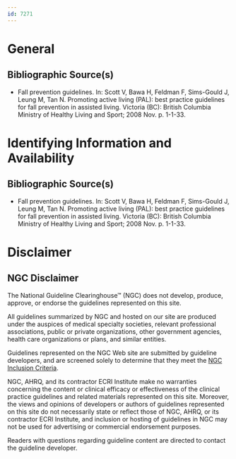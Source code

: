 ```yaml
---
id: 7271
---
```


# General

## Bibliographic Source(s)

- Fall prevention guidelines. In: Scott V, Bawa H, Feldman F, Sims-Gould J, Leung M, Tan N. Promoting active living (PAL): best practice guidelines for fall prevention in assisted living. Victoria (BC): British Columbia Ministry of Healthy Living and Sport; 2008 Nov. p. 1-1-33.

# Identifying Information and Availability

## Bibliographic Source(s)

- Fall prevention guidelines. In: Scott V, Bawa H, Feldman F, Sims-Gould J, Leung M, Tan N. Promoting active living (PAL): best practice guidelines for fall prevention in assisted living. Victoria (BC): British Columbia Ministry of Healthy Living and Sport; 2008 Nov. p. 1-1-33.

# Disclaimer

## NGC Disclaimer

The National Guideline Clearinghouse™ (NGC) does not develop, produce, approve, or endorse the guidelines represented on this site.

All guidelines summarized by NGC and hosted on our site are produced under the auspices of medical specialty societies, relevant professional associations, public or private organizations, other government agencies, health care organizations or plans, and similar entities.

Guidelines represented on the NGC Web site are submitted by guideline developers, and are screened solely to determine that they meet the [NGC Inclusion Criteria](/help-and-about/summaries/inclusion-criteria).

NGC, AHRQ, and its contractor ECRI Institute make no warranties concerning the content or clinical efficacy or effectiveness of the clinical practice guidelines and related materials represented on this site. Moreover, the views and opinions of developers or authors of guidelines represented on this site do not necessarily state or reflect those of NGC, AHRQ, or its contractor ECRI Institute, and inclusion or hosting of guidelines in NGC may not be used for advertising or commercial endorsement purposes.

Readers with questions regarding guideline content are directed to contact the guideline developer.


